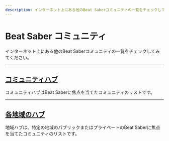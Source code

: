 ```yaml
---
description: インターネット上にある他のBeat Saberコミュニティの一覧をチェックしてみてください。
---
```


# Beat Saber コミュニティ
インターネット上にある他のBeat Saberコミュニティの一覧をチェックしてみてください。

---

## [コミュニティハブ](./community-hub.md)
コミュニティハブはBeat Saberに焦点を当てたコミュニティのリストです。

---

## [各地域のハブ](./regional-hub.md)
地域ハブは、特定の地域のパブリックまたはプライベートのBeat Saberに焦点を当てたコミュニティのリストです。
